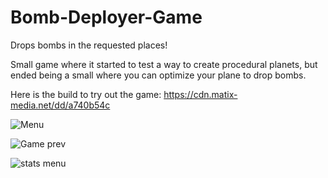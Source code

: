 # Bomb-Deployer-Game
Drops bombs in the requested places! 

Small game where it started to test a way to create procedural planets, but ended being a small where you can optimize your plane to drop bombs. 

Here is the build to try out the game: 
https://cdn.matix-media.net/dd/a740b54c


![Menu](https://github.com/Carcodee/Bomb-Deployer-Game/assets/74780908/df426a53-dc31-4aa6-8073-d57f8c3081a0)

![Game prev](https://github.com/Carcodee/Bomb-Deployer-Game/assets/74780908/50f81c9e-9ed1-40c0-986b-0145d223d1d8)

![stats menu](https://github.com/Carcodee/Bomb-Deployer-Game/assets/74780908/e13223c4-149d-4eab-91b8-867187c86ec1)
